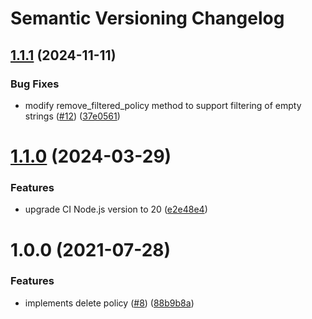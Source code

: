 # Semantic Versioning Changelog

## [1.1.1](https://github.com/officialpycasbin/pymongo-adapter/compare/v1.1.0...v1.1.1) (2024-11-11)


### Bug Fixes

* modify remove_filtered_policy method to support filtering of empty strings ([#12](https://github.com/officialpycasbin/pymongo-adapter/issues/12)) ([37e0561](https://github.com/officialpycasbin/pymongo-adapter/commit/37e0561bb678f11f291360a6eaf58121db6b7630))

# [1.1.0](https://github.com/pycasbin/pymongo-adapter/compare/v1.0.0...v1.1.0) (2024-03-29)


### Features

* upgrade CI Node.js version to 20 ([e2e48e4](https://github.com/pycasbin/pymongo-adapter/commit/e2e48e456b2c4502e28ae6c58d31183959d66662))

# 1.0.0 (2021-07-28)


### Features

* implements delete policy ([#8](https://github.com/pycasbin/pymongo-adapter/issues/8)) ([88b9b8a](https://github.com/pycasbin/pymongo-adapter/commit/88b9b8a10c9401e2dded3995afb9c9d787564c59))
